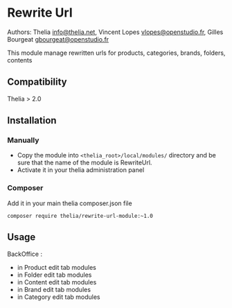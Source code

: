 # Rewrite Url

Authors: Thelia <info@thelia.net>, Vincent Lopes <vlopes@openstudio.fr>, Gilles Bourgeat <gbourgeat@openstudio.fr>

This module manage rewritten urls for products, categories, brands, folders, contents

## Compatibility

Thelia > 2.0

## Installation

### Manually

* Copy the module into ```<thelia_root>/local/modules/``` directory and be sure that the name of the module is RewriteUrl.
* Activate it in your thelia administration panel

### Composer

Add it in your main thelia composer.json file

```
composer require thelia/rewrite-url-module:~1.0
```

## Usage

BackOffice :
- in Product edit tab modules
- in Folder edit tab modules
- in Content edit tab modules
- in Brand edit tab modules
- in Category edit tab modules